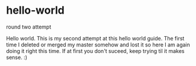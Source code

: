 # hello-world
round two attempt

Hello world. This is my second attempt at this hello world guide.
The first time I deleted or merged my master somehow and lost it so here I am again doing it right this time.
If at first you don't suceed, keep trying til it makes sense.
:)
